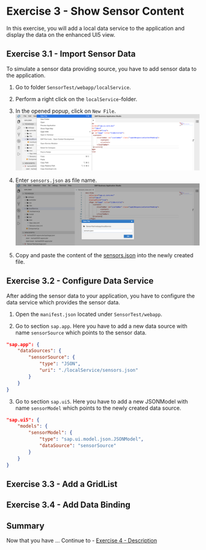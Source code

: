 # Exercise 3 - Show Sensor Content
In this exercise, you will add a local data service to the application and display the data on the enhanced UI5 view.

## Exercise 3.1 - Import Sensor Data
To simulate a sensor data providing source, you have to add sensor data to the application.

1. Go to folder `SensorTest/webapp/localService`.

2. Perform a right click on the `localService`-folder.

3. In the opened popup, click on `New File`.
<br>![](images/03_01_0010.png)

4. Enter `sensors.json` as file name.
<br>![](images/03_01_0020.png)

5. Copy and paste the content of the [sensors.json](data/sensors.json) into the newly created file.

## Exercise 3.2 - Configure Data Service
After adding the sensor data to your application, you have to configure the data service which provides the sensor data.

1. Open the `manifest.json` located under `SensorTest/webapp`.

2. Go to section `sap.app`. Here you have to add a new data source with name `sensorSource` which points to the sensor data.

````json
"sap.app": {
    "dataSources": {
        "sensorSource": {
            "type": "JSON",
            "uri": "./localService/sensors.json"
        }
    }
}
````

3. Go to section `sap.ui5`. Here you have to add a new JSONModel with name `sensorModel` which points to the newly created data source.

````json
"sap.ui5": {
    "models": {
        "sensorModel": {
            "type": "sap.ui.model.json.JSONModel",
            "dataSource": "sensorSource"
        }
    }
}
````

## Exercise 3.3 - Add a GridList

## Exercise 3.4 - Add Data Binding

## Summary

Now that you have ... 
Continue to - [Exercise 4 - Description](../ex1/README.md)
